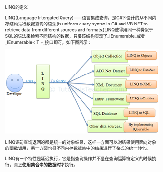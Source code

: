 LINQ的定义

LINQ\(Language Intergated Query\)——语言集成查询，是C\#下设计的从不同内存结构进行数据查询的语法\(is uniform query syntax in C\# and VB.NET to retrieve data from different sources and formats.\)LINQ使得用同一种类似于SQL的语法来检索不同结构的数据，只要该结构实现了_IEnumerable_或者_IEnumerable&lt; T &gt;_接口即可。如下图所示：

![](/assets/linq-usage.png)

LINQ语句查询返回的都是统一的对象结果，这样一方面可以对结果使用面向对象的函数调用，另一方面也将不同内存数据集中的结果进行了格式的统一转化。

LINQ有一个特性是延迟执行，它是指查询操作并不是在查询运算符定义的时候执行，真正**使用集合中的数据时**才执行。

